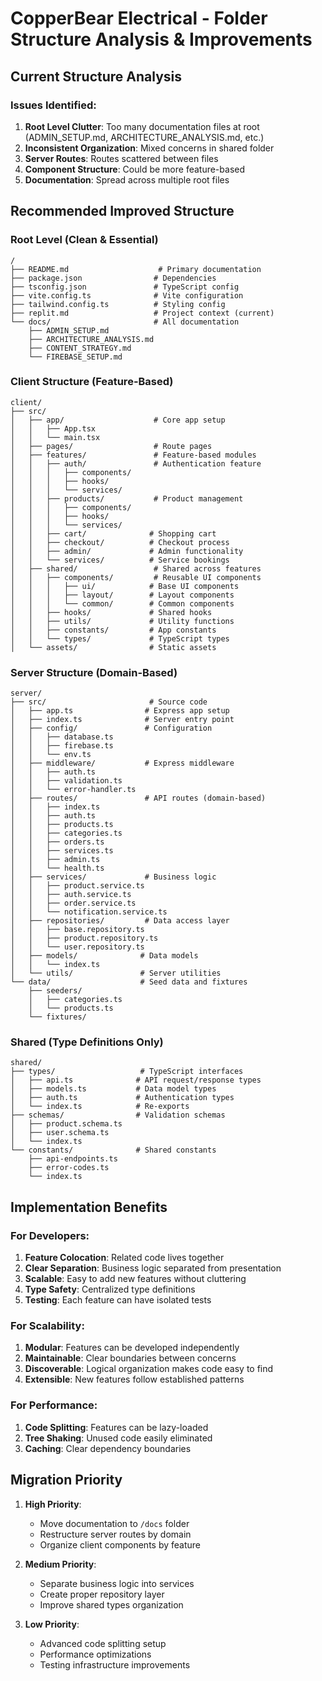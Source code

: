# CopperBear Electrical - Folder Structure Analysis & Improvements

## Current Structure Analysis

### Issues Identified:
1. **Root Level Clutter**: Too many documentation files at root (ADMIN_SETUP.md, ARCHITECTURE_ANALYSIS.md, etc.)
2. **Inconsistent Organization**: Mixed concerns in shared folder
3. **Server Routes**: Routes scattered between files
4. **Component Structure**: Could be more feature-based
5. **Documentation**: Spread across multiple root files

## Recommended Improved Structure

### Root Level (Clean & Essential)
```
/
├── README.md                    # Primary documentation
├── package.json                # Dependencies
├── tsconfig.json               # TypeScript config
├── vite.config.ts              # Vite configuration
├── tailwind.config.ts          # Styling config
├── replit.md                   # Project context (current)
└── docs/                       # All documentation
    ├── ADMIN_SETUP.md
    ├── ARCHITECTURE_ANALYSIS.md
    ├── CONTENT_STRATEGY.md
    └── FIREBASE_SETUP.md
```

### Client Structure (Feature-Based)
```
client/
├── src/
│   ├── app/                    # Core app setup
│   │   ├── App.tsx
│   │   └── main.tsx
│   ├── pages/                  # Route pages
│   ├── features/               # Feature-based modules
│   │   ├── auth/               # Authentication feature
│   │   │   ├── components/
│   │   │   ├── hooks/
│   │   │   └── services/
│   │   ├── products/           # Product management
│   │   │   ├── components/
│   │   │   ├── hooks/
│   │   │   └── services/
│   │   ├── cart/              # Shopping cart
│   │   ├── checkout/          # Checkout process
│   │   ├── admin/             # Admin functionality
│   │   └── services/          # Service bookings
│   ├── shared/                 # Shared across features
│   │   ├── components/         # Reusable UI components
│   │   │   ├── ui/            # Base UI components
│   │   │   ├── layout/        # Layout components
│   │   │   └── common/        # Common components
│   │   ├── hooks/             # Shared hooks
│   │   ├── utils/             # Utility functions
│   │   ├── constants/         # App constants
│   │   └── types/             # TypeScript types
│   └── assets/                # Static assets
```

### Server Structure (Domain-Based)
```
server/
├── src/                       # Source code
│   ├── app.ts                # Express app setup
│   ├── index.ts              # Server entry point
│   ├── config/               # Configuration
│   │   ├── database.ts
│   │   ├── firebase.ts
│   │   └── env.ts
│   ├── middleware/           # Express middleware
│   │   ├── auth.ts
│   │   ├── validation.ts
│   │   └── error-handler.ts
│   ├── routes/               # API routes (domain-based)
│   │   ├── index.ts
│   │   ├── auth.ts
│   │   ├── products.ts
│   │   ├── categories.ts
│   │   ├── orders.ts
│   │   ├── services.ts
│   │   ├── admin.ts
│   │   └── health.ts
│   ├── services/             # Business logic
│   │   ├── product.service.ts
│   │   ├── auth.service.ts
│   │   ├── order.service.ts
│   │   └── notification.service.ts
│   ├── repositories/         # Data access layer
│   │   ├── base.repository.ts
│   │   ├── product.repository.ts
│   │   └── user.repository.ts
│   ├── models/              # Data models
│   │   └── index.ts
│   └── utils/               # Server utilities
└── data/                    # Seed data and fixtures
    ├── seeders/
    │   ├── categories.ts
    │   └── products.ts
    └── fixtures/
```

### Shared (Type Definitions Only)
```
shared/
├── types/                   # TypeScript interfaces
│   ├── api.ts              # API request/response types
│   ├── models.ts           # Data model types
│   ├── auth.ts             # Authentication types
│   └── index.ts            # Re-exports
├── schemas/                # Validation schemas
│   ├── product.schema.ts
│   ├── user.schema.ts
│   └── index.ts
└── constants/              # Shared constants
    ├── api-endpoints.ts
    ├── error-codes.ts
    └── index.ts
```

## Implementation Benefits

### For Developers:
1. **Feature Colocation**: Related code lives together
2. **Clear Separation**: Business logic separated from presentation
3. **Scalable**: Easy to add new features without cluttering
4. **Type Safety**: Centralized type definitions
5. **Testing**: Each feature can have isolated tests

### For Scalability:
1. **Modular**: Features can be developed independently
2. **Maintainable**: Clear boundaries between concerns
3. **Discoverable**: Logical organization makes code easy to find
4. **Extensible**: New features follow established patterns

### For Performance:
1. **Code Splitting**: Features can be lazy-loaded
2. **Tree Shaking**: Unused code easily eliminated
3. **Caching**: Clear dependency boundaries

## Migration Priority

1. **High Priority**: 
   - Move documentation to `/docs` folder
   - Restructure server routes by domain
   - Organize client components by feature

2. **Medium Priority**:
   - Separate business logic into services
   - Create proper repository layer
   - Improve shared types organization

3. **Low Priority**:
   - Advanced code splitting setup
   - Performance optimizations
   - Testing infrastructure improvements